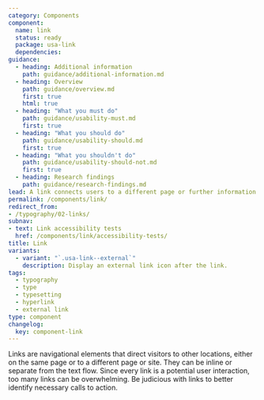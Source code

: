 ```yaml
---
category: Components
component:
  name: link
  status: ready
  package: usa-link
  dependencies:
guidance:
  - heading: Additional information
    path: guidance/additional-information.md
  - heading: Overview
    path: guidance/overview.md
    first: true
    html: true
  - heading: "What you must do"
    path: guidance/usability-must.md
    first: true
  - heading: "What you should do"
    path: guidance/usability-should.md
    first: true
  - heading: "What you shouldn't do"
    path: guidance/usability-should-not.md
    first: true
  - heading: Research findings
    path: guidance/research-findings.md
lead: A link connects users to a different page or further information.
permalink: /components/link/
redirect_from:
- /typography/02-links/
subnav:
- text: Link accessibility tests
  href: /components/link/accessibility-tests/
title: Link
variants:
  - variant: "`.usa-link--external`"
    description: Display an external link icon after the link.
tags:
  - typography
  - type
  - typesetting
  - hyperlink
  - external link
type: component
changelog:
  key: component-link
---
```

Links are navigational elements that direct visitors to other locations, either on the same page or to a different page or site. They can be inline or separate from the text flow. Since every link is a potential user interaction, too many links can be overwhelming. Be judicious with links to better identify necessary calls to action.
